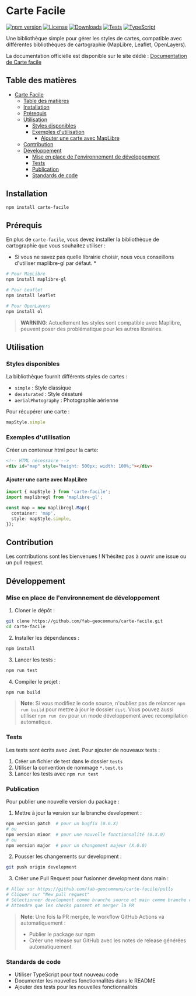 # Carte Facile

[![npm version](https://img.shields.io/npm/v/carte-facile.svg)](https://www.npmjs.com/package/carte-facile)
[![License](https://img.shields.io/npm/l/carte-facile.svg)](https://github.com/fab-geocommuns/carte-facile/blob/main/LICENSE)
[![Downloads](https://img.shields.io/npm/dm/carte-facile.svg)](https://www.npmjs.com/package/carte-facile)
[![Tests](https://github.com/fab-geocommuns/carte-facile/workflows/Tests/badge.svg)](https://github.com/fab-geocommuns/carte-facile/actions)
[![TypeScript](https://img.shields.io/badge/TypeScript-Ready-blue.svg)](https://www.typescriptlang.org/)

Une bibliothèque simple pour gérer les styles de cartes, compatible avec différentes bibliothèques de cartographie (MapLibre, Leaflet, OpenLayers).

La documentation officielle est disponible sur le site dédié : [Documentation de Carte facile](https://fab-geocommuns.github.io/carte-facile-site/)

## Table des matières

- [Carte Facile](#carte-facile)
  - [Table des matières](#table-des-matières)
  - [Installation](#installation)
  - [Prérequis](#prérequis)
  - [Utilisation](#utilisation)
    - [Styles disponibles](#styles-disponibles)
    - [Exemples d'utilisation](#exemples-dutilisation)
      - [Ajouter une carte avec MapLibre](#ajouter-une-carte-avec-maplibre)
  - [Contribution](#contribution)
  - [Développement](#développement)
    - [Mise en place de l'environnement de développement](#mise-en-place-de-lenvironnement-de-développement)
    - [Tests](#tests)
    - [Publication](#publication)
    - [Standards de code](#standards-de-code)

## Installation

```bash
npm install carte-facile
```

## Prérequis

En plus de `carte-facile`, vous devez installer la bibliothèque de cartographie que vous souhaitez utiliser :
* Si vous ne savez pas quelle librairie choisir, nous vous conseillons d'utiliser maplibre-gl par défaut. *

```bash
# Pour MapLibre
npm install maplibre-gl

# Pour Leaflet
npm install leaflet

# Pour OpenLayers
npm install ol
```

> **WARNING**: Actuellement les styles sont compatible avec Maplibre, peuvent poser des problématique pour les autres librairies.

## Utilisation

### Styles disponibles

La bibliothèque fournit différents styles de cartes :

- `simple` : Style classique
- `desaturated` : Style désaturé
- `aerialPhotography` : Photographie aérienne

Pour récupérer une carte :

```typescript
mapStyle.simple
```

### Exemples d'utilisation

Créer un conteneur html pour la carte:

```html
<!-- HTML nécessaire -->
<div id="map" style="height: 500px; width: 100%;"></div>
```

#### Ajouter une carte avec MapLibre

```typescript
import { mapStyle } from 'carte-facile';
import maplibregl from 'maplibre-gl';

const map = new maplibregl.Map({
  container: 'map',
  style: mapStyle.simple,
});
```

## Contribution

Les contributions sont les bienvenues ! N'hésitez pas à ouvrir une issue ou un pull request.

## Développement

### Mise en place de l'environnement de développement

1. Cloner le dépôt :
```bash
git clone https://github.com/fab-geocommuns/carte-facile.git
cd carte-facile
```

2. Installer les dépendances :
```bash
npm install
```

3. Lancer les tests :
```bash
npm run test
```

4. Compiler le projet :
```bash
npm run build
```

> **Note**: Si vous modifiez le code source, n'oubliez pas de relancer `npm run build` pour mettre à jour le dossier `dist`. Vous pouvez aussi utiliser `npm run dev` pour un mode développement avec recompilation automatique.

### Tests

Les tests sont écrits avec Jest. Pour ajouter de nouveaux tests :

1. Créer un fichier de test dans le dossier `tests`
2. Utiliser la convention de nommage `*.test.ts`
3. Lancer les tests avec `npm run test`

### Publication

Pour publier une nouvelle version du package :

1. Mettre à jour la version sur la branche development :
```bash
npm version patch  # pour un bugfix (0.0.X)
# ou
npm version minor  # pour une nouvelle fonctionnalité (0.X.0)
# ou
npm version major  # pour un changement majeur (X.0.0)
```

2. Pousser les changements sur development :
```bash
git push origin development
```

3. Créer une Pull Request pour fusionner development dans main :
```bash
# Aller sur https://github.com/fab-geocommuns/carte-facile/pulls
# Cliquer sur "New pull request"
# Sélectionner development comme branche source et main comme branche cible
# Attendre que les checks passent et merger la PR
```

> **Note**: Une fois la PR mergée, le workflow GitHub Actions va automatiquement :
> - Publier le package sur npm
> - Créer une release sur GitHub avec les notes de release générées automatiquement

### Standards de code

- Utiliser TypeScript pour tout nouveau code
- Documenter les nouvelles fonctionnalités dans le README
- Ajouter des tests pour les nouvelles fonctionnalités

